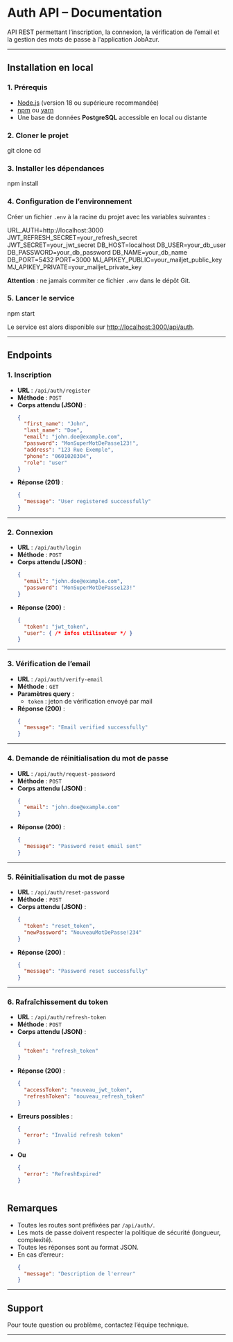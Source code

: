# Auth API – Documentation

API REST permettant l’inscription, la connexion, la vérification de l’email et la gestion des mots de passe à l'application JobAzur.

---

## Installation en local

### 1. Prérequis
- [Node.js](https://nodejs.org/) (version 18 ou supérieure recommandée)
- [npm](https://www.npmjs.com/) ou [yarn](https://yarnpkg.com/)
- Une base de données **PostgreSQL** accessible en local ou distante

### 2. Cloner le projet
git clone <url-du-repo>
cd <nom-du-dossier>

### 3. Installer les dépendances
npm install

### 4. Configuration de l’environnement
Créer un fichier `.env` à la racine du projet avec les variables suivantes :

URL_AUTH=http://localhost:3000
JWT_REFRESH_SECRET=your_refresh_secret
JWT_SECRET=your_jwt_secret
DB_HOST=localhost
DB_USER=your_db_user
DB_PASSWORD=your_db_password
DB_NAME=your_db_name
DB_PORT=5432
PORT=3000
MJ_APIKEY_PUBLIC=your_mailjet_public_key
MJ_APIKEY_PRIVATE=your_mailjet_private_key


**Attention** : ne jamais commiter ce fichier `.env` dans le dépôt Git.

### 5. Lancer le service
npm start

Le service est alors disponible sur [http://localhost:3000/api/auth](http://localhost:3000/api/auth).

---

## Endpoints

### 1. Inscription

- **URL** : `/api/auth/register`
- **Méthode** : `POST`
- **Corps attendu (JSON)** :
    ```json
    {
      "first_name": "John",
      "last_name": "Doe",
      "email": "john.doe@example.com",
      "password": "MonSuperMotDePasse123!",
      "address": "123 Rue Exemple",
      "phone": "0601020304",
      "role": "user"
    }
    ```
- **Réponse (201)** :
    ```json
    {
      "message": "User registered successfully"
    }
    ```

---

### 2. Connexion

- **URL** : `/api/auth/login`
- **Méthode** : `POST`
- **Corps attendu (JSON)** :
    ```json
    {
      "email": "john.doe@example.com",
      "password": "MonSuperMotDePasse123!"
    }
    ```
- **Réponse (200)** :
    ```json
    {
      "token": "jwt_token",
      "user": { /* infos utilisateur */ }
    }
    ```

---

### 3. Vérification de l’email

- **URL** : `/api/auth/verify-email`
- **Méthode** : `GET`
- **Paramètres query** :
    - `token` : jeton de vérification envoyé par mail
- **Réponse (200)** :
    ```json
    {
      "message": "Email verified successfully"
    }
    ```

---

### 4. Demande de réinitialisation du mot de passe

- **URL** : `/api/auth/request-password`
- **Méthode** : `POST`
- **Corps attendu (JSON)** :
    ```json
    {
      "email": "john.doe@example.com"
    }
    ```
- **Réponse (200)** :
    ```json
    {
      "message": "Password reset email sent"
    }
    ```

---

### 5. Réinitialisation du mot de passe

- **URL** : `/api/auth/reset-password`
- **Méthode** : `POST`
- **Corps attendu (JSON)** :
    ```json
    {
      "token": "reset_token",
      "newPassword": "NouveauMotDePasse!234"
    }
    ```
- **Réponse (200)** :
    ```json
    {
      "message": "Password reset successfully"
    }
    ```

---

### 6. Rafraîchissement du token

- **URL** : `/api/auth/refresh-token`  
- **Méthode** : `POST`  
- **Corps attendu (JSON)** :
    ```json
    {
      "token": "refresh_token"
    }
- **Réponse (200)** :
    ```json
    {
      "accessToken": "nouveau_jwt_token",
      "refreshToken": "nouveau_refresh_token"
    }
- **Erreurs possibles** :
    ```json
    {
      "error": "Invalid refresh token"
    }
- **Ou**
    ```json
    {
      "error": "RefreshExpired"
    }



## Remarques

- Toutes les routes sont préfixées par `/api/auth/`.
- Les mots de passe doivent respecter la politique de sécurité (longueur, complexité).
- Toutes les réponses sont au format JSON.
- En cas d’erreur :
    ```json
    {
      "message": "Description de l'erreur"
    }
    ```

---

## Support

Pour toute question ou problème, contactez l’équipe technique.

---